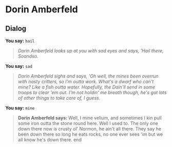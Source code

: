 # Dorin Amberfeld


## Dialog

**You say:** `hail`



>*Dorin Amberfeld looks up at you with sad eyes and says, 'Hail there, Soandso.*

**You say:** `sad`



>*Dorin Amberfeld sighs and says, 'Oh well, the mines been overrun with nasty critters, so I'm outta work. What's a dwarf who can't mine? Like a fish outta water. Hopefully, the Dain'll send in some troops to clear 'em out. I'm not holdin' me breath though, he's got lots of other things to take care of, I guess.*

**You say:** `mine`



>**Dorin Amberfeld says:** Well, I mine velium, and sometimes I kin pull some iron outta the stone round here. Well I used to. The only one down there now is crusty ol' Normon, he ain't all there. They say he been down there so long he eats rocks, no one ever sees 'im but we all know he's down there.
end
